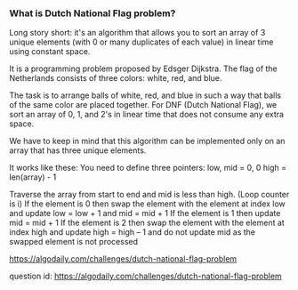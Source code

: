 ### What is Dutch National Flag problem?

Long story short: it's an algorithm that allows you to sort an array
of 3 unique elements (with 0 or many duplicates of each value) in
linear time using constant space.

It is a programming problem proposed by Edsger Dijkstra. 
The flag of the Netherlands consists of three colors: white, red, and blue.

The task is to arrange balls of white, red, and blue in such a way that balls
of the same color are placed together. For DNF (Dutch National Flag), 
we sort an array of 0, 1, and 2's in linear time that does not consume any 
extra space. 
  
We have to keep in mind that this algorithm can be implemented only on an 
array that has three unique elements.


It works like these:
You need to define three pointers:
low, mid = 0, 0
high = len(array) - 1

Traverse the array from start to end and mid is less than high. (Loop counter is i)
If the element is 0 then swap the element with the element at index low and update low = low + 1 and mid = mid + 1
If the element is 1 then update mid = mid + 1
If the element is 2 then swap the element with the element at index high and update high = high – 1 and do not update mid as the swapped element is not processed

https://algodaily.com/challenges/dutch-national-flag-problem

question id: https://algodaily.com/challenges/dutch-national-flag-problem